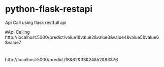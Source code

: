 # python-flask-restapi
Api Call using flask restfull api

#Api Calling
http://localhost:5000/predict/value1&value2&value3&value4&value5&value6&value7
#
http://localhost:5000/predict/18&62&33&24&52&63&76
